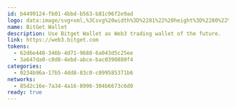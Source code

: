 ```yaml
---
id: b4499124-fb01-4bbd-b563-b81c96f2e9ad
logo: data:image/svg+xml,%3Csvg%20width%3D%2281%22%20height%3D%2280%22%20viewBox%3D%220%200%2081%2080%22%20fill%3D%22none%22%20xmlns%3D%22http%3A%2F%2Fwww.w3.org%2F2000%2Fsvg%22%3E%0A%3Cg%20opacity%3D%220.4%22%20filter%3D%22url(%23filter0_f_1055_26786)%22%3E%0A%3Cpath%20d%3D%22M53.1123%2024.002H32.9248C28.006%2024.002%2024.0186%2027.9894%2024.0186%2032.9082V53.0957C24.0186%2058.0145%2028.006%2062.002%2032.9248%2062.002H53.1123C58.0311%2062.002%2062.0186%2058.0145%2062.0186%2053.0957V32.9082C62.0186%2027.9894%2058.0311%2024.002%2053.1123%2024.002Z%22%20fill%3D%22%2300F0FF%22%2F%3E%0A%3C%2Fg%3E%0A%3Cpath%20d%3D%22M50.1123%2021.002H29.9248C25.006%2021.002%2021.0186%2024.9894%2021.0186%2029.9082V50.0957C21.0186%2055.0145%2025.006%2059.002%2029.9248%2059.002H50.1123C55.0311%2059.002%2059.0186%2055.0145%2059.0186%2050.0957V29.9082C59.0186%2024.9894%2055.0311%2021.002%2050.1123%2021.002Z%22%20fill%3D%22%23001F29%22%2F%3E%0A%3Cpath%20d%3D%22M36.8093%2026.5853C35.2752%2026.5845%2033.7438%2026.5837%2032.2043%2026.586C31.2735%2026.586%2030.9243%2027.7547%2031.6167%2028.4469L42.0961%2038.9263C42.4231%2039.2254%2042.627%2039.5505%2042.6345%2039.9791C42.627%2040.4077%2042.4231%2040.7328%2042.0961%2041.0319L31.6167%2051.5113C30.9243%2052.2035%2031.2735%2053.3721%2032.2043%2053.3721C33.7438%2053.3745%2035.2752%2053.3737%2036.8093%2053.3729C37.5774%2053.3725%2038.3461%2053.3721%2039.1168%2053.3721C40.1251%2053.3721%2040.7249%2052.8335%2041.2635%2052.2948L50.7146%2042.8438C51.4688%2042.0895%2052.1437%2041.088%2052.1346%2039.9791C52.1437%2038.8702%2051.4688%2037.8687%2050.7146%2037.1144L41.2635%2027.6634C40.7249%2027.1247%2040.1251%2026.586%2039.1168%2026.586C38.3461%2026.586%2037.5774%2026.5857%2036.8093%2026.5853Z%22%20fill%3D%22%2300F0FF%22%2F%3E%0A%3Cdefs%3E%0A%3Cfilter%20id%3D%22filter0_f_1055_26786%22%20x%3D%2216.0186%22%20y%3D%2216.002%22%20width%3D%2254%22%20height%3D%2254%22%20filterUnits%3D%22userSpaceOnUse%22%20color-interpolation-filters%3D%22sRGB%22%3E%0A%3CfeFlood%20flood-opacity%3D%220%22%20result%3D%22BackgroundImageFix%22%2F%3E%0A%3CfeBlend%20mode%3D%22normal%22%20in%3D%22SourceGraphic%22%20in2%3D%22BackgroundImageFix%22%20result%3D%22shape%22%2F%3E%0A%3CfeGaussianBlur%20stdDeviation%3D%224%22%20result%3D%22effect1_foregroundBlur_1055_26786%22%2F%3E%0A%3C%2Ffilter%3E%0A%3C%2Fdefs%3E%0A%3C%2Fsvg%3E%0A
name: BitGet Wallet
description: Use Bitget Wallet as Web3 trading wallet of the future.
link: https://web3.bitget.com
tokens:
  - 62d6e448-346b-4d71-9688-6a043d5c25ee
  - 3a647da0-c0d8-4ebd-abce-bac0390880f4
categories:
  - 0234b96a-17b5-4dd8-83c0-c099585371b6
networks:
  - 85d2c16e-7a34-4a16-8996-304b6673c6d0
ready: true
---
```


